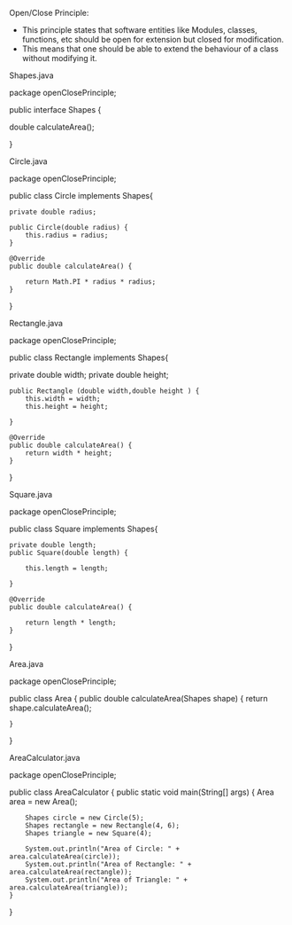 Open/Close Principle:

- This principle states that software entities like Modules, classes, functions, etc should be open for extension but closed for modification.
- This means that one should be able to extend the behaviour of a class without modifying it.




Shapes.java


package openClosePrinciple;

public interface Shapes {
	
  double calculateArea();

}

Circle.java


package openClosePrinciple;

public class Circle implements Shapes{
	
	private double radius;
	
	public Circle(double radius) {
		this.radius = radius;
	}

	@Override
	public double calculateArea() {
		
		return Math.PI * radius * radius;
	}

}



Rectangle.java


package openClosePrinciple;

public class Rectangle implements Shapes{
	
 private double width;
 private double height;
	
	public Rectangle (double width,double height ) {
		this.width = width;
		this.height = height;
		
	}

	@Override
	public double calculateArea() {
		return width * height;
	}

}


Square.java


package openClosePrinciple;

public class Square implements Shapes{

	private double length;
	public Square(double length) {
		
		this.length = length;
		
	}
	
	@Override
	public double calculateArea() {
		
		return length * length;
	}

}


Area.java


package openClosePrinciple;

public class Area {
	public double calculateArea(Shapes shape) {
		return shape.calculateArea();

	}

}

AreaCalculator.java 


package openClosePrinciple;

public class AreaCalculator {
	public static void main(String[] args) {
		Area area = new Area();

		Shapes circle = new Circle(5);
		Shapes rectangle = new Rectangle(4, 6);
		Shapes triangle = new Square(4);

		System.out.println("Area of Circle: " + area.calculateArea(circle));
		System.out.println("Area of Rectangle: " + area.calculateArea(rectangle));
		System.out.println("Area of Triangle: " + area.calculateArea(triangle));
	}
}



